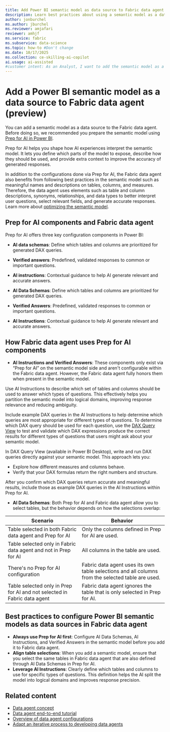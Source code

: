 ```yaml
---
title: Add Power BI semantic model as data source to Fabric data agent (preview)
description: Learn best practices about using a semantic model as a data source in Fabric data agent.
author: jonburchel
ms.author: jburchel
ms.reviewer: amjafari
reviewer: amhjf
ms.service: fabric
ms.subservice: data-science
ms.topic: how-to #Don't change
ms.date: 10/17/2025
ms.collection: ce-skilling-ai-copilot
ai.usage: ai-assisted
#customer intent: As an Analyst, I want to add the semantic model as a data source to Fabric data agent.
---
```


# Add a Power BI semantic model as a data source to Fabric data agent (preview)

You can add a semantic model as a data source to the Fabric data agent. Before doing so, we recommended you prepare the semantic model using [Prep for AI in Power BI](https://learn.microsoft.com/en-us/power-bi/create-reports/copilot-prepare-data-ai).

Prep for AI helps you shape how AI experiences interpret the semantic model. It lets you define which parts of the model to expose, describe how they should be used, and provide extra context to improve the accuracy of generated responses.

In addition to the configurations done via Prep for AI, the Fabric data agent also benefits from following best practices in the semantic model such as meaningful names and descriptions on tables, columns, and measures. Therefore, the data agent uses elements such as table and column descriptions, synonyms, relationships, and data types to better interpret user questions, select relevant fields, and generate accurate responses. Learn more about [optimizing the semantic model](https://learn.microsoft.com/en-us/power-bi/guidance/power-bi-optimization#optimizing-the-data-model).

## Prep for AI components and Fabric data agent

Prep for AI offers three key configuration components in Power BI:

- **AI data schemas**: Define which tables and columns are prioritized for generated DAX queries.
- **Verified answers**: Predefined, validated responses to common or important questions.
- **AI instructions**: Contextual guidance to help AI generate relevant and accurate answers.

- **AI Data Schemas**: Define which tables and columns are prioritized for generated DAX queries.
- **Verified Answers**: Predefined, validated responses to common or important questions.
- **AI Instructions**: Contextual guidance to help AI generate relevant and accurate answers.

## How Fabric data agent uses Prep for AI components

- **AI Instructions and Verified Answers**: These components only exist via “Prep for AI” on the semantic model side and aren't configurable within the Fabric data agent. However, the Fabric data agent fully honors them when present in the semantic model.

Use AI Instructions to describe which set of tables and columns should be used to answer which types of questions. This effectively helps you partition the semantic model into logical domains, improving response relevance and reducing ambiguity.

Include example DAX queries in the AI Instructions to help determine which queries are most appropriate for different types of questions. To determine which DAX query should be used for each question, use the [DAX Query View](https://learn.microsoft.com/en-us/dax/best-practices/dax-user-defined-functions) to test and validate which DAX expressions produce the correct results for different types of questions that users might ask about your semantic model.

In DAX Query View (available in Power BI Desktop), write and run DAX queries directly against your semantic model. This approach lets you:

- Explore how different measures and columns behave.
- Verify that your DAX formulas return the right numbers and structure.

After you confirm which DAX queries return accurate and meaningful results, include those as example DAX queries in the AI Instructions within Prep for AI.

- **AI Data Schemas**: Both Prep for AI and Fabric data agent allow you to select tables, but the behavior depends on how the selections overlap:

| Scenario | Behavior |
|-----------|-----------|
| Table selected in both Fabric data agent and Prep for AI | Only the columns defined in Prep for AI are used. |
| Table selected only in Fabric data agent and not in Prep for AI | All columns in the table are used. |
| There's no Prep for AI configuration | Fabric data agent uses its own table selections and all columns from the selected table are used. |
| Table selected only in Prep for AI and not selected in Fabric data agent | Fabric data agent ignores the table that is only selected in Prep for AI. |

## Best practices to configure Power BI semantic models as data sources in Fabric data agent

- **Always use Prep for AI first**: Configure AI Data Schemas, AI Instructions, and Verified Answers in the semantic model before you add it to Fabric data agent.
- **Align table selections**: When you add a semantic model, ensure that you select the same tables in Fabric data agent that are also defined through AI Data Schemas in Prep for AI.
- **Leverage AI Instructions**: Clearly define which tables and columns to use for specific types of questions. This definition helps the AI split the model into logical domains and improves response precision.

## Related content

- [Data agent concept](concept-data-agent.md)
- [Data agent end-to-end tutorial](data-agent-end-to-end-tutorial.md)
- [Overview of data agent configurations](data-agent-configurations.md)
- [Adapt an iterative process to developing data agents](../data-science/develop-iterative-process-data-agent.md)


